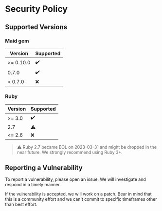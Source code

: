 # Security Policy

## Supported Versions

### Maid gem
| Version      | Supported          |
| ------------ | ------------------ |
| >= 0.10.0    | :heavy_check_mark: |
|    0.7.0     | :heavy_check_mark: |
| <  0.7.0     | :x:                |

### Ruby
| Version      | Supported          |
| ------------ | ------------------ |
| >= 3.0       | :heavy_check_mark: |
|    2.7       | :warning:          |
| <= 2.6       | :x:                |

> :warning: Ruby 2.7 became EOL on 2023-03-31 and might be dropped in the near
> future. We strongly recommend using Ruby 3+. 

## Reporting a Vulnerability

To report a vulnerability, please open an issue. We will investigate and
respond in a timely manner.

If the vulnerability is accepted, we will work on a patch. Bear in mind that
this is a community effort and we can't commit to specific timeframes other
than best effort.
